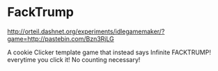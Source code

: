 # FackTrump
http://orteil.dashnet.org/experiments/idlegamemaker/?game=http://pastebin.com/Bzn3RjLG


A cookie Clicker template game that instead says Infinite FACKTRUMP! everytime you click it!
No counting necessary!
